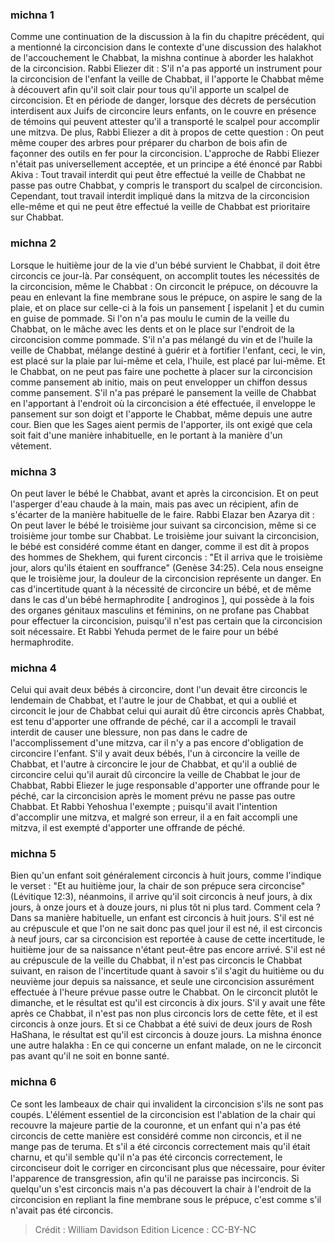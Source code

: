 
### michna 1
Comme une continuation de la discussion à la fin du chapitre précédent, qui a mentionné la circoncision dans le contexte d'une discussion des halakhot de l'accouchement le Chabbat, la mishna continue à aborder les halakhot de la circoncision. Rabbi Eliezer dit : S'il n'a pas apporté un instrument pour la circoncision de l'enfant la veille de Chabbat, il l'apporte le Chabbat même à découvert afin qu'il soit clair pour tous qu'il apporte un scalpel de circoncision. Et en période de danger, lorsque des décrets de persécution interdisent aux Juifs de circoncire leurs enfants, on le couvre en présence de témoins qui peuvent attester qu'il a transporté le scalpel pour accomplir une mitzva. De plus, Rabbi Eliezer a dit à propos de cette question : On peut même couper des arbres pour préparer du charbon de bois afin de façonner des outils en fer pour la circoncision. L'approche de Rabbi Eliezer n'était pas universellement acceptée, et un principe a été énoncé par Rabbi Akiva : Tout travail interdit qui peut être effectué la veille de Chabbat ne passe pas outre Chabbat, y compris le transport du scalpel de circoncision. Cependant, tout travail interdit impliqué dans la mitzva de la circoncision elle-même et qui ne peut être effectué la veille de Chabbat est prioritaire sur Chabbat.

### michna 2
Lorsque le huitième jour de la vie d'un bébé survient le Chabbat, il doit être circoncis ce jour-là. Par conséquent, on accomplit toutes les nécessités de la circoncision, même le Chabbat : On circoncit le prépuce, on découvre la peau en enlevant la fine membrane sous le prépuce, on aspire le sang de la plaie, et on place sur celle-ci à la fois un pansement [ ispelanit ] et du cumin en guise de pommade. Si l'on n'a pas moulu le cumin de la veille du Chabbat, on le mâche avec les dents et on le place sur l'endroit de la circoncision comme pommade. S'il n'a pas mélangé du vin et de l'huile la veille de Chabbat, mélange destiné à guérir et à fortifier l'enfant, ceci, le vin, est placé sur la plaie par lui-même et cela, l'huile, est placé par lui-même. Et le Chabbat, on ne peut pas faire une pochette à placer sur la circoncision comme pansement ab initio, mais on peut envelopper un chiffon dessus comme pansement. S'il n'a pas préparé le pansement la veille de Chabbat en l'apportant à l'endroit où la circoncision a été effectuée, il enveloppe le pansement sur son doigt et l'apporte le Chabbat, même depuis une autre cour. Bien que les Sages aient permis de l'apporter, ils ont exigé que cela soit fait d'une manière inhabituelle, en le portant à la manière d'un vêtement.

### michna 3
On peut laver le bébé le Chabbat, avant et après la circoncision. Et on peut l'asperger d'eau chaude à la main, mais pas avec un récipient, afin de s'écarter de la manière habituelle de le faire. Rabbi Elazar ben Azarya dit : On peut laver le bébé le troisième jour suivant sa circoncision, même si ce troisième jour tombe sur Chabbat. Le troisième jour suivant la circoncision, le bébé est considéré comme étant en danger, comme il est dit à propos des hommes de Shekhem, qui furent circoncis : "Et il arriva que le troisième jour, alors qu'ils étaient en souffrance" (Genèse 34:25). Cela nous enseigne que le troisième jour, la douleur de la circoncision représente un danger. En cas d'incertitude quant à la nécessité de circoncire un bébé, et de même dans le cas d'un bébé hermaphrodite [ androginos ], qui possède à la fois des organes génitaux masculins et féminins, on ne profane pas Chabbat pour effectuer la circoncision, puisqu'il n'est pas certain que la circoncision soit nécessaire. Et Rabbi Yehuda permet de le faire pour un bébé hermaphrodite.

### michna 4
Celui qui avait deux bébés à circoncire, dont l'un devait être circoncis le lendemain de Chabbat, et l'autre le jour de Chabbat, et qui a oublié et circoncit le jour de Chabbat celui qui aurait dû être circoncis après Chabbat, est tenu d'apporter une offrande de péché, car il a accompli le travail interdit de causer une blessure, non pas dans le cadre de l'accomplissement d'une mitzva, car il n'y a pas encore d'obligation de circoncire l'enfant. S'il y avait deux bébés, l'un à circoncire la veille de Chabbat, et l'autre à circoncire le jour de Chabbat, et qu'il a oublié de circoncire celui qu'il aurait dû circoncire la veille de Chabbat le jour de Chabbat, Rabbi Eliezer le juge responsable d'apporter une offrande pour le péché, car la circoncision après le moment prévu ne passe pas outre Chabbat. Et Rabbi Yehoshua l'exempte ; puisqu'il avait l'intention d'accomplir une mitzva, et malgré son erreur, il a en fait accompli une mitzva, il est exempté d'apporter une offrande de péché.

### michna 5
Bien qu'un enfant soit généralement circoncis à huit jours, comme l'indique le verset : "Et au huitième jour, la chair de son prépuce sera circoncise" (Lévitique 12:3), néanmoins, il arrive qu'il soit circoncis à neuf jours, à dix jours, à onze jours et à douze jours, ni plus tôt ni plus tard. Comment cela ? Dans sa manière habituelle, un enfant est circoncis à huit jours. S'il est né au crépuscule et que l'on ne sait donc pas quel jour il est né, il est circoncis à neuf jours, car sa circoncision est reportée à cause de cette incertitude, le huitième jour de sa naissance n'étant peut-être pas encore arrivé. S'il est né au crépuscule de la veille du Chabbat, il n'est pas circoncis le Chabbat suivant, en raison de l'incertitude quant à savoir s'il s'agit du huitième ou du neuvième jour depuis sa naissance, et seule une circoncision assurément effectuée à l'heure prévue passe outre le Chabbat. On le circoncit plutôt le dimanche, et le résultat est qu'il est circoncis à dix jours. S'il y avait une fête après ce Chabbat, il n'est pas non plus circoncis lors de cette fête, et il est circoncis à onze jours. Et si ce Chabbat a été suivi de deux jours de Rosh HaShana, le résultat est qu'il est circoncis à douze jours. La mishna énonce une autre halakha : En ce qui concerne un enfant malade, on ne le circoncit pas avant qu'il ne soit en bonne santé.

### michna 6
Ce sont les lambeaux de chair qui invalident la circoncision s'ils ne sont pas coupés. L'élément essentiel de la circoncision est l'ablation de la chair qui recouvre la majeure partie de la couronne, et un enfant qui n'a pas été circoncis de cette manière est considéré comme non circoncis, et il ne mange pas de teruma. Et s'il a été circoncis correctement mais qu'il était charnu, et qu'il semble qu'il n'a pas été circoncis correctement, le circonciseur doit le corriger en circoncisant plus que nécessaire, pour éviter l'apparence de transgression, afin qu'il ne paraisse pas incirconcis. Si quelqu'un s'est circoncis mais n'a pas découvert la chair à l'endroit de la circoncision en repliant la fine membrane sous le prépuce, c'est comme s'il n'avait pas été circoncis.

>Crédit : William Davidson Edition
>Licence : CC-BY-NC